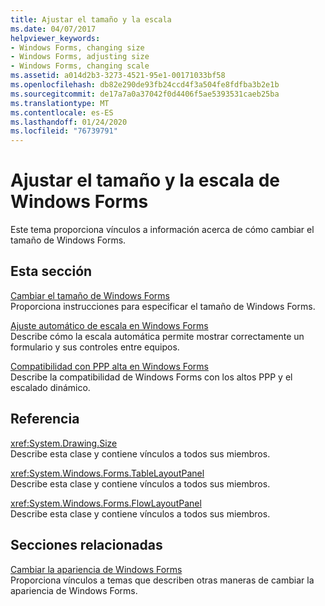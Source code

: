 ```yaml
---
title: Ajustar el tamaño y la escala
ms.date: 04/07/2017
helpviewer_keywords:
- Windows Forms, changing size
- Windows Forms, adjusting size
- Windows Forms, changing scale
ms.assetid: a014d2b3-3273-4521-95e1-00171033bf58
ms.openlocfilehash: db82e290de93fb24ccd4f3a504fe8fdfba3b2e1b
ms.sourcegitcommit: de17a7a0a37042f0d4406f5ae5393531caeb25ba
ms.translationtype: MT
ms.contentlocale: es-ES
ms.lasthandoff: 01/24/2020
ms.locfileid: "76739791"
---
```

# <a name="adjusting-the-size-and-scale-of-windows-forms"></a>Ajustar el tamaño y la escala de Windows Forms
Este tema proporciona vínculos a información acerca de cómo cambiar el tamaño de Windows Forms.  
  
## <a name="in-this-section"></a>Esta sección  
 [Cambiar el tamaño de Windows Forms](how-to-resize-windows-forms.md)  
 Proporciona instrucciones para especificar el tamaño de Windows Forms.  
  
 [Ajuste automático de escala en Windows Forms](automatic-scaling-in-windows-forms.md)  
 Describe cómo la escala automática permite mostrar correctamente un formulario y sus controles entre equipos.  
  
 [Compatibilidad con PPP alta en Windows Forms](high-dpi-support-in-windows-forms.md)    
 Describe la compatibilidad de Windows Forms con los altos PPP y el escalado dinámico. 
  
## <a name="reference"></a>Referencia  
 <xref:System.Drawing.Size>  
 Describe esta clase y contiene vínculos a todos sus miembros.  
  
 <xref:System.Windows.Forms.TableLayoutPanel>  
 Describe esta clase y contiene vínculos a todos sus miembros.  
  
 <xref:System.Windows.Forms.FlowLayoutPanel>  
 Describe esta clase y contiene vínculos a todos sus miembros.  
  
## <a name="related-sections"></a>Secciones relacionadas  
 [Cambiar la apariencia de Windows Forms](changing-the-appearance-of-windows-forms.md)  
 Proporciona vínculos a temas que describen otras maneras de cambiar la apariencia de Windows Forms.
